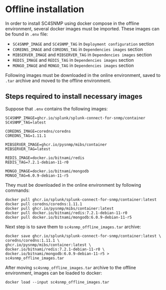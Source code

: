 # Offline installation

In order to install SC4SNMP using docker compose in the offline environment, several docker images must be imported. 
These images can be found in `.env` file:

- `SC4SNMP_IMAGE` and `SC4SNMP_TAG` in `Deployment configuration` section
- `COREDNS_IMAGE` and `COREDNS_TAG` in `Dependencies images` section
- `MIBSERVER_IMAGE` and `MIBSERVER_TAG` in `Dependencies images` section
- `REDIS_IMAGE` and `REDIS_TAG` in `Dependencies images` section
- `MONGO_IMAGE` and `MONGO_TAG` in `Dependencies images` section

Following images must be downloaded in the online environment, saved to `.tar` archive and moved to the offline environment.

## Steps required to install necessary images

Suppose that `.env` contains the following images:

```.env
SC4SNMP_IMAGE=ghcr.io/splunk/splunk-connect-for-snmp/container
SC4SNMP_TAG=latest

COREDNS_IMAGE=coredns/coredns
COREDNS_TAG=1.11.1

MIBSERVER_IMAGE=ghcr.io/pysnmp/mibs/container
MIBSERVER_TAG=latest

REDIS_IMAGE=docker.io/bitnami/redis
REDIS_TAG=7.2.1-debian-11-r0

MONGO_IMAGE=docker.io/bitnami/mongodb
MONGO_TAG=6.0.9-debian-11-r5
```

They must be downloaded in the online environment by following commands:

```shell
docker pull ghcr.io/splunk/splunk-connect-for-snmp/container:latest
docker pull coredns/coredns:1.11.1
docker pull ghcr.io/pysnmp/mibs/container:latest
docker pull docker.io/bitnami/redis:7.2.1-debian-11-r0
docker pull docker.io/bitnami/mongodb:6.0.9-debian-11-r5
```

Next step is to save them to `sc4snmp_offline_images.tar` archive:
```shell
docker save ghcr.io/splunk/splunk-connect-for-snmp/container:latest \
coredns/coredns:1.11.1 \
ghcr.io/pysnmp/mibs/container:latest \
docker.io/bitnami/redis:7.2.1-debian-11-r0 \
docker.io/bitnami/mongodb:6.0.9-debian-11-r5 > sc4snmp_offline_images.tar
```

After moving `sc4snmp_offline_images.tar` archive to the offline environment, images can be loaded to docker:
```shell
docker load --input sc4snmp_offline_images.tar
```
